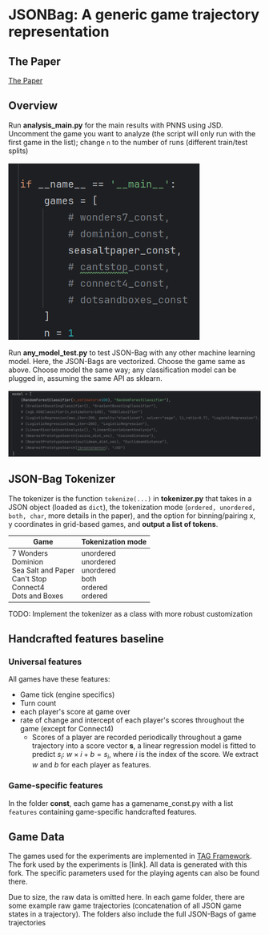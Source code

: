 # JSONBag: A generic game trajectory representation

## The Paper
[The Paper](https://github.com/dienn1/JSONBag/blob/main/JSONGameRepresentation-final-frfr.pdf)

## Overview
Run **analysis_main.py** for the main results with PNNS using JSD.
<br>Uncomment the game you want to analyze (the script will only run with the first game in the list); change ``n`` to the number of runs (different train/test splits)
<br><br><img src="./misc/analysis-main-games.png?raw=true">

Run **any_model_test.py** to test JSON-Bag with any other machine learning model. Here, the JSON-Bags are vectorized. Choose the game same as above. Choose model the same way; any classification model can be plugged in, assuming the same API as sklearn.
<br><br><img src="./misc/any_model_test_param.png?raw=true">

## JSON-Bag Tokenizer
The tokenizer is the function ``tokenize(...)``  in **tokenizer.py** that takes in a JSON object (loaded as ``dict``), the tokenization mode (``ordered, unordered, both, char``, more details in the paper), and the option for binning/pairing x, y coordinates in grid-based games, and **output a list of tokens**.

| Game                                                                                    | Tokenization mode                                                 |
|-----------------------------------------------------------------------------------------|-------------------------------------------------------------------|
| 7 Wonders<br>Dominion<br>Sea Salt and Paper<br>Can't Stop<br>Connect4<br>Dots and Boxes | unordered<br>unordered<br>unordered<br>both<br>ordered<br>ordered |

TODO: Implement the tokenizer as a class with more robust customization

## Handcrafted features baseline
### Universal features
All games have these features:
- Game tick (engine specifics)
- Turn count
- each player's score at game over
- rate of change and intercept of each player's scores throughout the game (except for Connect4)
	- Scores of a player are recorded periodically throughout a game trajectory into a score vector $\mathbf{s}$, a linear regression model is fitted to predict $s_i$: $w \times i + b = s_i$, where $i$ is the index of the score. We extract $w$ and $b$ for each player as features.

### Game-specific features
In the folder **const**, each game has a gamename_const.py with a list ``features`` containing game-specific handcrafted features.

## Game Data
The games used for the experiments are implemented in [TAG Framework](https://github.com/GAIGResearch/TabletopGames). The fork used by the experiments is [link]. All data is generated with this fork. The specific parameters used for the playing agents can also be found there.

Due to size, the raw data is omitted here. In each game folder, there are some example raw game trajectories (concatenation of all JSON game states in a trajectory). The folders also include the full JSON-Bags of game trajectories
